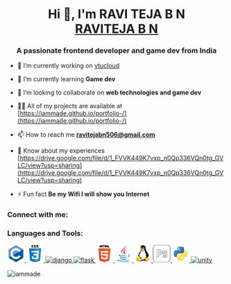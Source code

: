 <h1 align="center">Hi 👋, I'm RAVI TEJA B N
 <div class="badge-base LI-profile-badge" data-locale="en_US" data-size="medium" data-theme="dark" data-type="VERTICAL" data-vanity="ravitejabn" data-version="v1"><a class="badge-base__link LI-simple-link" href="https://in.linkedin.com/in/ravitejabn?trk=profile-badge">RAVITEJA B N</a></div></h1>
<h3 align="center">A passionate frontend developer and game dev from India</h3>

- 🔭 I’m currently working on [vtucloud](https://vtucloud.in/)

- 🌱 I’m currently learning **Game dev**

- 👯 I’m looking to collaborate on **web technologies and game dev**

- 👨‍💻 All of my projects are available at [https://iammade.github.io/portfolio-/](https://iammade.github.io/portfolio-/)

- 📫 How to reach me **ravitejabn506@gmail.com**

- 📄 Know about my experiences [https://drive.google.com/file/d/1_FVVK449K7vxp_n0Qp336VQn0tg_GVLC/view?usp=sharing](https://drive.google.com/file/d/1_FVVK449K7vxp_n0Qp336VQn0tg_GVLC/view?usp=sharing)

- ⚡ Fun fact **Be my Wifi I will show you Internet**

<h3 align="left">Connect with me:</h3>
<p align="left">
</p>

<h3 align="left">Languages and Tools:</h3>
<p align="left"> <a href="https://www.cprogramming.com/" target="_blank" rel="noreferrer"> <img src="https://raw.githubusercontent.com/devicons/devicon/master/icons/c/c-original.svg" alt="c" width="40" height="40"/> </a> <a href="https://www.w3schools.com/css/" target="_blank" rel="noreferrer"> <img src="https://raw.githubusercontent.com/devicons/devicon/master/icons/css3/css3-original-wordmark.svg" alt="css3" width="40" height="40"/> </a> <a href="https://www.djangoproject.com/" target="_blank" rel="noreferrer"> <img src="https://cdn.worldvectorlogo.com/logos/django.svg" alt="django" width="40" height="40"/> </a> <a href="https://flask.palletsprojects.com/" target="_blank" rel="noreferrer"> <img src="https://www.vectorlogo.zone/logos/pocoo_flask/pocoo_flask-icon.svg" alt="flask" width="40" height="40"/> </a> <a href="https://www.w3.org/html/" target="_blank" rel="noreferrer"> <img src="https://raw.githubusercontent.com/devicons/devicon/master/icons/html5/html5-original-wordmark.svg" alt="html5" width="40" height="40"/> </a> <a href="https://www.java.com" target="_blank" rel="noreferrer"> <img src="https://raw.githubusercontent.com/devicons/devicon/master/icons/java/java-original.svg" alt="java" width="40" height="40"/> </a> <a href="https://www.linux.org/" target="_blank" rel="noreferrer"> <img src="https://raw.githubusercontent.com/devicons/devicon/master/icons/linux/linux-original.svg" alt="linux" width="40" height="40"/> </a> <a href="https://www.photoshop.com/en" target="_blank" rel="noreferrer"> <img src="https://raw.githubusercontent.com/devicons/devicon/master/icons/photoshop/photoshop-line.svg" alt="photoshop" width="40" height="40"/> </a> <a href="https://www.python.org" target="_blank" rel="noreferrer"> <img src="https://raw.githubusercontent.com/devicons/devicon/master/icons/python/python-original.svg" alt="python" width="40" height="40"/> </a> <a href="https://unity.com/" target="_blank" rel="noreferrer"> <img src="https://www.vectorlogo.zone/logos/unity3d/unity3d-icon.svg" alt="unity" width="40" height="40"/> </a> </p>

<p><img align="center" src="https://github-readme-stats.vercel.app/api/top-langs?username=iammade&show_icons=true&locale=en&layout=compact" alt="iammade" /></p>



              
